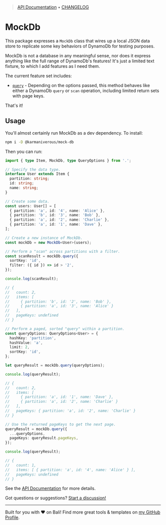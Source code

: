 <!-- TYPEDOC_EXCLUDE -->

> [API Documentation](https://karmaniverous.github.io/mock-db) • [CHANGELOG](https://github.com/karmaniverous/mock-db/tree/main/CHANGELOG.md)

<!-- /TYPEDOC_EXCLUDE -->

# MockDb

This package expresses a `MockDb` class that wires up a local JSON data store to replicate some key behaviors of DynamoDb for testing purposes.

MockDb is not a database in any meaningful sense, nor does it express anything like the full range of DynamoDb's features! It's just a limited text fixture, to which I add features as I need them.

The current feature set includes:

- [`query`](https://karmanivero.us/mock-db/classes/MockDb.html#query) - Depending on the options passed, this method behaves like either a DynamoDb `query` or `scan` operation, including limited return sets with page keys.

That's it!

## Usage

You'll almost certainly run MockDb as a dev dependency. To install:

```bash
npm i -D @karmaniverous/mock-db
```

Then you can run:

```ts
import { type Item, MockDb, type QueryOptions } from '.';

// Specify the data type.
interface User extends Item {
  partition: string;
  id: string;
  name: string;
}

// Create some data.
const users: User[] = [
  { partition: 'a', id: '4', name: 'Alice' },
  { partition: 'b', id: '3', name: 'Bob' },
  { partition: 'a', id: '2', name: 'Charlie' },
  { partition: 'a', id: '1', name: 'Dave' },
];

// Create a new instance of MockDb.
const mockDb = new MockDb<User>(users);

// Perform a "scan" across partitions with a filter.
const scanResult = mockDb.query({
  sortKey: 'id',
  filter: ({ id }) => id > '2',
});

console.log(scanResult);

// {
//   count: 2,
//   items: [
//     { partition: 'b', id: '2', name: 'Bob' },
//     { partition: 'a', id: '3', name: 'Alice' }
//   ],
//   pageKeys: undefined
// }

// Perform a paged, sorted "query" within a partition.
const queryOptions: QueryOptions<User> = {
  hashKey: 'partition',
  hashValue: 'a',
  limit: 2,
  sortKey: 'id',
};

let queryResult = mockDb.query(queryOptions);

console.log(queryResult);

// {
//   count: 2,
//   items: [
//     { partition: 'a', id: '1', name: 'Dave' },
//     { partition: 'a', id: '2', name: 'Charlie' }
//   ],
//   pageKeys: { partition: 'a', id: '2', name: 'Charlie' }
// }

// Use the returned pageKeys to get the next page.
queryResult = mockDb.query({
  ...queryOptions,
  pageKeys: queryResult.pageKeys,
});

console.log(queryResult);

// {
//   count: 1,
//   items: [ { partition: 'a', id: '4', name: 'Alice' } ],
//   pageKeys: undefined
// }
```

See the [API Documentation](https://karmaniverous.github.io/mock-db) for more details.

Got questions or suggestions? [Start a discussion!](https://github.com/karmaniverous/mock-db/discussions)

---

Built for you with ❤️ on Bali! Find more great tools & templates on [my GitHub Profile](https://github.com/karmaniverous).
